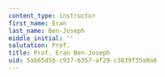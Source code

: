 ```yaml
---
content_type: instructor
first_name: Eran
last_name: Ben-Joseph
middle_initial: ''
salutation: Prof.
title: Prof. Eran Ben-Joseph
uid: 5ab65d5b-c937-6357-af29-c3839f35a9a8
---
```

